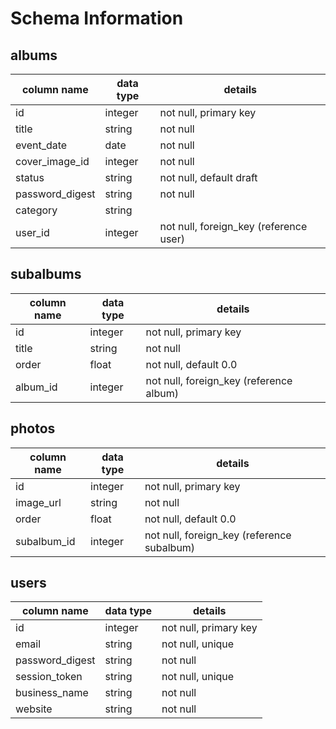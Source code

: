 # Schema Information

## albums
column name       | data type | details
------------------|-----------|-----------------------
id                | integer   | not null, primary key
title             | string    | not null
event_date        | date      | not null
cover_image_id    | integer   | not null
status            | string    | not null, default draft
password_digest   | string    | not null
category          | string    |
user_id           | integer   | not null, foreign_key (reference user)


<!-- add_index :albums, [:title, :user_id], unique: true -->

## subalbums
column name | data type | details
------------|-----------|-----------------------
id          | integer   | not null, primary key
title       | string    | not null
order       | float     | not null, default 0.0
album_id    | integer   | not null, foreign_key (reference album)

<!-- add_index :subalbums, [:title, :album_id], unique: true -->

## photos
column name | data type | details
------------|-----------|-----------------------
id          | integer   | not null, primary key
image_url   | string    | not null
order       | float     | not null, default 0.0
subalbum_id | integer   | not null, foreign_key (reference subalbum)

## users
column name     | data type | details
----------------|-----------|-----------------------
id              | integer   | not null, primary key
email           | string    | not null, unique
password_digest | string    | not null
session_token   | string    | not null, unique
business_name   | string    | not null
website         | string    | not null
